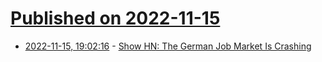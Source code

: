 # [Published on 2022-11-15](index.md)

* [2022-11-15, 19:02:16](https://news.ycombinator.com/item?id=33613416) - [Show HN: The German Job Market Is Crashing](https://jobmarketanalytics.com/#months=%2212%22&technology=%5B%22Java%22%2C%22Python%22%2C%22SQL%22%5D)

